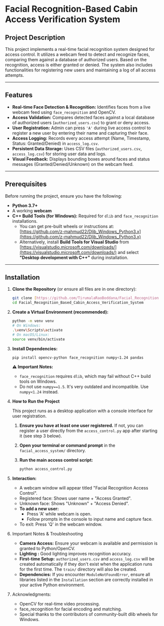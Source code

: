 # Facial Recognition-Based Cabin Access Verification System

## Project Description

This project implements a real-time facial recognition system designed for access control. It utilizes a webcam feed to detect and recognize faces, comparing them against a database of authorized users. Based on the recognition, access is either granted or denied. The system also includes functionalities for registering new users and maintaining a log of all access attempts.

---

## Features

- **Real-time Face Detection & Recognition:** Identifies faces from a live webcam feed using `face_recognition` and OpenCV.
- **Access Validation:** Compares detected faces against a local database of authorized users (`authorized_users.csv`) to grant or deny access.
- **User Registration:** Admin can press `'A'` during live access control to register a new user by entering their name and capturing their face.
- **Access Logging:** Records every access attempt (Name, Timestamp, Status: Granted/Denied) in `access_log.csv`.
- **Persistent Data Storage:** Uses CSV files (`authorized_users.csv`, `access_log.csv`) for storing user data and logs.
- **Visual Feedback:** Displays bounding boxes around faces and status messages (Granted/Denied/Unknown) on the webcam feed.
---

## Prerequisites

Before running the project, ensure you have the following:

- **Python 3.7+**
- A working **webcam**
- **C++ Build Tools (for Windows):** Required for `dlib` and `face_recognition` installations.
  - You can get pre-built wheels or instructions at:
    [https://github.com/z-mahmud22/Dlib_Windows_Python3.x](https://github.com/z-mahmud22/Dlib_Windows_Python3.x)
  - Alternatively, install **Build Tools for Visual Studio** from
    [https://visualstudio.microsoft.com/downloads/](https://visualstudio.microsoft.com/downloads/)
    and select **"Desktop development with C++"** during installation.

---

## Installation

1.  **Clone the Repository** (or ensure all files are in one directory):
    ```bash
    git clone [https://github.com/TirumalaRaoBoddana/Facial_Recognition_Based_Cabin_Access_Verification_System](https://github.com/TirumalaRaoBoddana/Facial_Recognition_Based_Cabin_Access_Verification_System)
    cd Facial_Recognition_Based_Cabin_Access_Verification_System
    ```
2.  **Create a Virtual Environment (recommended):**
    ```bash
    python -m venv venv
    # On Windows:
    .\venv\Scripts\activate
    # On macOS/Linux:
    source venv/bin/activate
    ```
3.  **Install Dependencies:**
    ```bash
    pip install opencv-python face_recognition numpy<1.24 pandas
    ```
    **⚠️ Important Notes:**
    * `face_recognition` requires `dlib`, which may fail without C++ build tools on Windows.
    * Do not use `numpy==1.5`. It's very outdated and incompatible. Use `numpy<1.24` instead.

4.  **How to Run the Project**

    This project runs as a desktop application with a console interface for user registration.

    1.  **Ensure you have at least one user registered.** If not, you can register a user directly from the `access_control.py` app after starting it (see step 3 below).

    2.  **Open your terminal or command prompt** in the `facial_access_system/` directory.

    3.  **Run the main access control script:**

        ```bash
        python access_control.py
        ```

5.  **Interaction:**
    * A webcam window will appear titled "Facial Recognition Access Control".
    * Registered face: Shows user name + "Access Granted".
    * Unknown face: Shows "Unknown" + "Access Denied".
    * **To add a new user:**
        * Press 'A' while webcam is open.
        * Follow prompts in the console to input name and capture face.
    * To exit: Press 'Q' in the webcam window.

6. Important Notes & Troubleshooting
    * **Camera Access:** Ensure your webcam is available and permission is granted to Python/OpenCV.
    * **Lighting :** Good lighting improves recognition accuracy.
    * **First-time Setup:** `authorized_users.csv` and `access_log.csv` will be created automatically if they don't exist when the application runs for the first time. The `train/` directory will also be created.
    * **Dependencies:** If you encounter `ModuleNotFoundError`, ensure all libraries listed in the `Installation` section are correctly installed in your active Python environment.
7. Acknowledgments:
    * OpenCV for real-time video processing.
    * face_recognition for facial encoding and matching.
    * Special thanks to the contributors of community-built dlib wheels for Windows.
